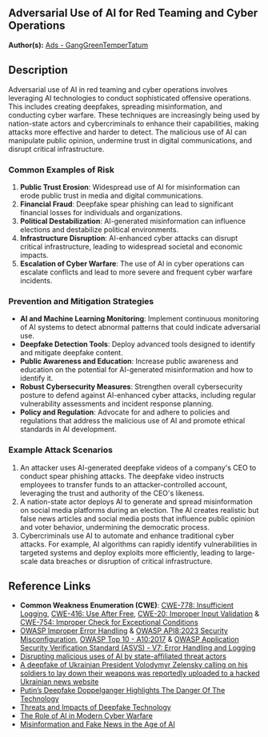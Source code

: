 ## Adversarial Use of AI for Red Teaming and Cyber Operations

**Author(s):** [Ads - GangGreenTemperTatum](https://github.com/GangGreenTemperTatum)

## Description

Adversarial use of AI in red teaming and cyber operations involves leveraging AI technologies to conduct sophisticated offensive operations. This includes creating deepfakes, spreading misinformation, and conducting cyber warfare. These techniques are increasingly being used by nation-state actors and cybercriminals to enhance their capabilities, making attacks more effective and harder to detect. The malicious use of AI can manipulate public opinion, undermine trust in digital communications, and disrupt critical infrastructure.

### Common Examples of Risk

1. **Public Trust Erosion**: Widespread use of AI for misinformation can erode public trust in media and digital communications.
2. **Financial Fraud**: Deepfake spear phishing can lead to significant financial losses for individuals and organizations.
3. **Political Destabilization**: AI-generated misinformation can influence elections and destabilize political environments.
4. **Infrastructure Disruption**: AI-enhanced cyber attacks can disrupt critical infrastructure, leading to widespread societal and economic impacts.
5. **Escalation of Cyber Warfare**: The use of AI in cyber operations can escalate conflicts and lead to more severe and frequent cyber warfare incidents.

### Prevention and Mitigation Strategies

- **AI and Machine Learning Monitoring**: Implement continuous monitoring of AI systems to detect abnormal patterns that could indicate adversarial use.
- **Deepfake Detection Tools**: Deploy advanced tools designed to identify and mitigate deepfake content.
- **Public Awareness and Education**: Increase public awareness and education on the potential for AI-generated misinformation and how to identify it.
- **Robust Cybersecurity Measures**: Strengthen overall cybersecurity posture to defend against AI-enhanced cyber attacks, including regular vulnerability assessments and incident response planning.
- **Policy and Regulation**: Advocate for and adhere to policies and regulations that address the malicious use of AI and promote ethical standards in AI development.

### Example Attack Scenarios

1. An attacker uses AI-generated deepfake videos of a company's CEO to conduct spear phishing attacks. The deepfake video instructs employees to transfer funds to an attacker-controlled account, leveraging the trust and authority of the CEO's likeness.
2. A nation-state actor deploys AI to generate and spread misinformation on social media platforms during an election. The AI creates realistic but false news articles and social media posts that influence public opinion and voter behavior, undermining the democratic process.
3. Cybercriminals use AI to automate and enhance traditional cyber attacks. For example, AI algorithms can rapidly identify vulnerabilities in targeted systems and deploy exploits more efficiently, leading to large-scale data breaches or disruption of critical infrastructure.

## Reference Links

- **Common Weakness Enumeration (CWE)**: [CWE-778: Insufficient Logging](https://cwe.mitre.org/data/definitions/778.html), [CWE-416: Use After Free](https://cwe.mitre.org/data/definitions/416.html), [CWE-20: Improper Input Validation](https://cwe.mitre.org/data/definitions/20.html) & [CWE-754: Improper Check for Exceptional Conditions](https://cwe.mitre.org/data/definitions/754.html)
- [OWASP Improper Error Handling](https://owasp.org/www-community/Improper_Error_Handling#:~:text=Improper%20handling%20of%20errors%20can,that%20should%20never%20be%20revealed.) & [OWASP API8:2023 Security Misconfiguration](https://owasp.org/API-Security/editions/2023/en/0xa8-security-misconfiguration/), [OWASP Top 10 - A10:2017](https://owasp.org/www-project-top-ten/2017/A10_2017-Insufficient_Logging%2526Monitoring) & [OWASP Application Security Verification Standard (ASVS) - V7: Error Handling and Logging](https://github.com/OWASP/ASVS/blob/master/4.0/en/0x15-V7-Error-Logging.md)
- [Disrupting malicious uses of AI by state-affiliated threat actors](https://openai.com/index/disrupting-malicious-uses-of-ai-by-state-affiliated-threat-actors/)
- [A deepfake of Ukrainian President Volodymyr Zelensky calling on his soldiers to lay down their weapons was reportedly uploaded to a hacked Ukrainian news website](https://x.com/MikaelThalen/status/1504123674516885507)
- [Putin’s Deepfake Doppelganger Highlights The Danger Of The Technology](https://www.forbes.com/sites/petersuciu/2023/12/15/putins-deepfake-doppelganger-highlights-the-danger-of-the-technology/?sh=682e6263845e)
- [Threats and Impacts of Deepfake Technology](https://arxiv.org/abs/1909.08724)
- [The Role of AI in Modern Cyber Warfare](https://www.cfr.org/report/ai-and-cybersecurity)
- [Misinformation and Fake News in the Age of AI](https://www.sciencedirect.com/science/article/pii/S2666389920300904)